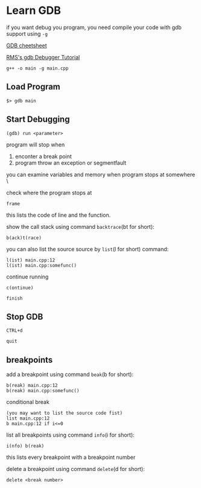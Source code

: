 
# Learn GDB

if you want debug you program, you need compile your code with gdb support using `-g`

[GDB cheetsheet](http://users.ece.utexas.edu/~adnan/gdb-refcard.pdf)

[RMS's gdb Debugger Tutorial](http://www.unknownroad.com/rtfm/gdbtut/)

```
g++ -o main -g main.cpp
```


## Load Program
```
$> gdb main
```
## Start Debugging
```
(gdb) run <parameter>
```

program will stop when
1. enconter a break point
2. program throw an exception or segmentfault

you can examine variables and memory when program stops at somewhere \\

check where the program stops at
```
frame
```
this lists the code of line and the function.

show the call stack using command `backtrace`(bt for short):
```
b(ack)t(race)
```

you can also list the source source by `list`(l for short) command:
```
l(ist) main.cpp:12
l(ist) main.cpp:somefunc()
```

continue running
```
c(ontinue)
```
```
finish
```

## Stop GDB
```
CTRL+d
```
```
quit
```

## breakpoints

add a breakpoint using command `beak`(b for short):
```
b(reak) main.cpp:12
b(reak) main.cpp:somefunc()
```
conditional break
```
(you may want to list the source code fist)
list main.cpp:12
b main.cpp:12 if i<=0
```

list all breakpoints using command `info`(i for short):
```
i(nfo) b(reak)
```
this lists every breakpoint with a breakpoint number

delete a breakpoint using command `delete`(d for short):
```
delete <break number>
```

